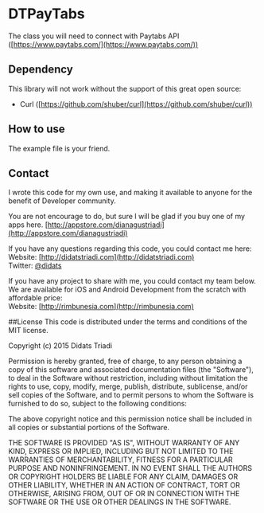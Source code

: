 # DTPayTabs
The class you will need to connect with Paytabs API ([https://www.paytabs.com/](https://www.paytabs.com/))  

## Dependency
This library will not work without the support of this great open source:  
- Curl ([https://github.com/shuber/curl](https://github.com/shuber/curl))  

## How to use
The example file is your friend.

## Contact
I wrote this code for my own use, and making it available to anyone for the benefit of Developer community.  

You are not encourage to do, but sure I will be glad if you buy one of my apps here.   [http://appstore.com/dianagustriadi](http://appstore.com/dianagustriadi)  

If you have any questions regarding this code, you could contact me here:  
Website: [http://didatstriadi.com](http://didatstriadi.com)  
Twitter: [@didats](http://twitter.com/didats)  

If you have any project to share with me, you could contact my team below. We are available for iOS and Android Development from the scratch with affordable price:  
Website: [http://rimbunesia.com](http://rimbunesia.com)

##License
This code is distributed under the terms and conditions of the MIT license.

Copyright (c) 2015 Didats Triadi

Permission is hereby granted, free of charge, to any person obtaining a copy of this software and associated documentation files (the "Software"), to deal in the Software without restriction, including without limitation the rights to use, copy, modify, merge, publish, distribute, sublicense, and/or sell copies of the Software, and to permit persons to whom the Software is furnished to do so, subject to the following conditions:

The above copyright notice and this permission notice shall be included in all copies or substantial portions of the Software.

THE SOFTWARE IS PROVIDED "AS IS", WITHOUT WARRANTY OF ANY KIND, EXPRESS OR IMPLIED, INCLUDING BUT NOT LIMITED TO THE WARRANTIES OF MERCHANTABILITY, FITNESS FOR A PARTICULAR PURPOSE AND NONINFRINGEMENT. IN NO EVENT SHALL THE AUTHORS OR COPYRIGHT HOLDERS BE LIABLE FOR ANY CLAIM, DAMAGES OR OTHER LIABILITY, WHETHER IN AN ACTION OF CONTRACT, TORT OR OTHERWISE, ARISING FROM, OUT OF OR IN CONNECTION WITH THE SOFTWARE OR THE USE OR OTHER DEALINGS IN THE SOFTWARE.
